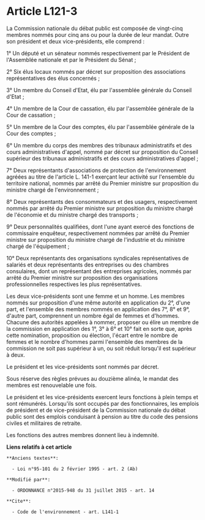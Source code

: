 # Article L121-3

La Commission nationale du débat public est composée de vingt-cinq membres nommés pour cinq ans ou pour la durée de leur
mandat. Outre son président et deux vice-présidents, elle comprend : 

1° Un député et un sénateur nommés respectivement par le Président de l'Assemblée nationale et par le Président du Sénat ; 

2° Six élus locaux nommés par décret sur proposition des associations représentatives des élus concernés ; 

3° Un membre du Conseil d'Etat, élu par l'assemblée générale du Conseil d'Etat ; 

4° Un membre de la Cour de cassation, élu par l'assemblée générale de la Cour de cassation ; 

5° Un membre de la Cour des comptes, élu par l'assemblée générale de la Cour des comptes ; 

6° Un membre du corps des membres des tribunaux administratifs et des cours administratives d'appel, nommé par décret sur
proposition du Conseil supérieur des tribunaux administratifs et des cours administratives d'appel ; 

7° Deux représentants d'associations de protection de l'environnement agréées au titre de l'article L. 141-1 exerçant leur
activité sur l'ensemble du territoire national, nommés par arrêté du Premier ministre sur proposition du ministre chargé de
l'environnement ; 

8° Deux représentants des consommateurs et des usagers, respectivement nommés par arrêté du Premier ministre sur proposition
du ministre chargé de l'économie et du ministre chargé des transports ; 

9° Deux personnalités qualifiées, dont l'une ayant exercé des fonctions de commissaire enquêteur, respectivement nommées par
arrêté du Premier ministre sur proposition du ministre chargé de l'industrie et du ministre chargé de l'équipement ;

10° Deux représentants des organisations syndicales représentatives de salariés et deux représentants des entreprises ou des
chambres consulaires, dont un représentant des entreprises agricoles, nommés par arrêté du Premier ministre sur proposition
des organisations professionnelles respectives les plus représentatives. 

Les deux vice-présidents sont une femme et un homme. Les membres nommés sur proposition d'une même autorité en application du
2°, d'une part, et l'ensemble des membres nommés en application des 7°, 8° et 9°, d'autre part, comprennent un nombre égal de
femmes et d'hommes. Chacune des autorités appelées à nommer, proposer ou élire un membre de la commission en application des
1°, 3° à 6° et 10° fait en sorte que, après cette nomination, proposition ou élection, l'écart entre le nombre de femmes et
le nombre d'hommes parmi l'ensemble des membres de la commission ne soit pas supérieur à un, ou soit réduit lorsqu'il est
supérieur à deux.  

Le président et les vice-présidents sont nommés par décret. 

Sous réserve des règles prévues au douzième alinéa, le mandat des membres est renouvelable une fois. 

Le président et les vice-présidents exercent leurs fonctions à plein temps et sont rémunérés. Lorsqu'ils sont occupés par des
fonctionnaires, les emplois de président et de vice-président de la Commission nationale du débat public sont des emplois
conduisant à pension au titre du code des pensions civiles et militaires de retraite.

Les fonctions des autres membres donnent lieu à indemnité.

**Liens relatifs à cet article**

	**Anciens textes**:

	  - Loi n°95-101 du 2 février 1995 - art. 2 (Ab)

	**Modifié par**:

	  - ORDONNANCE n°2015-948 du 31 juillet 2015 - art. 14

	**Cite**:

	  - Code de l'environnement - art. L141-1
